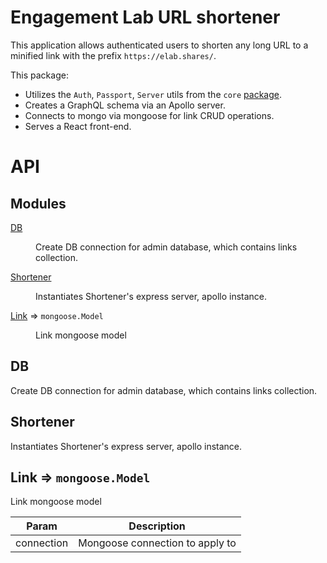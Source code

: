 # Engagement Lab URL shortener

This application allows authenticated users to shorten any long URL to a minified link with the prefix `https://elab.shares/`.

This package:

- Utilizes the `Auth`, `Passport`, `Server` utils from the `core` [package](https://github.com/engagementlab/el-api/tree/master/packages/core).
- Creates a GraphQL schema via an Apollo server.
- Connects to mongo via mongoose for link CRUD operations.
- Serves a React front-end.

# API

## Modules

<dl>
<dt><a href="#module_DB">DB</a></dt>
<dd><p>Create DB connection for admin database, which contains links collection.</p>
</dd>
<dt><a href="#module_Shortener">Shortener</a></dt>
<dd><p>Instantiates Shortener&#39;s express server, apollo instance.</p>
</dd>
<dt><a href="#module_Link">Link</a> ⇒ <code>mongoose.Model</code></dt>
<dd><p>Link mongoose model</p>
</dd>
</dl>

<a name="module_DB"></a>

## DB

Create DB connection for admin database, which contains links collection.

<a name="module_Shortener"></a>

## Shortener

Instantiates Shortener's express server, apollo instance.

<a name="module_Link"></a>

## Link ⇒ <code>mongoose.Model</code>

Link mongoose model

| Param      | Description                     |
| ---------- | ------------------------------- |
| connection | Mongoose connection to apply to |
